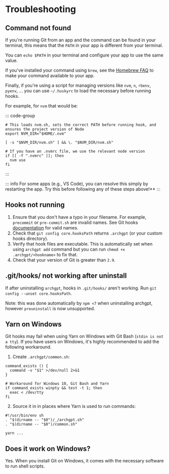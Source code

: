 # Troubleshooting

## Command not found

If you're running Git from an app and the command can be found in your terminal, this means
that the `PATH` in your app is different from your terminal.

You can `echo $PATH` in your terminal and configure your app to use the same value.

If you've installed your command using `brew`, see the
[Homebrew FAQ](https://docs.brew.sh/FAQ) to make your command available to your app.

Finally, if you're using a script for managing versions like `nvm`, `n`, `rbenv`, `pyenv`,
... you can use `~/.huskyrc` to load the necessary before running hooks.

For example, for `nvm` that would be:

::: code-group

```shell [~/.huskyrc]
# This loads nvm.sh, sets the correct PATH before running hook, and ensures the project version of Node
export NVM_DIR="$HOME/.nvm"

[ -s "$NVM_DIR/nvm.sh" ] && \. "$NVM_DIR/nvm.sh"

# If you have an .nvmrc file, we use the relevant node version
if [[ -f ".nvmrc" ]]; then
  nvm use
fi
```

:::

::: info For some apps (e.g., VS Code), you can resolve this simply by restarting the app.
Try this before following any of these steps above!\*\* :::

## Hooks not running

1. Ensure that you don't have a typo in your filename. For example, `precommit` or
   `pre-commit.sh` are invalid names. See Git hooks
   [documentation](https://git-scm.com/docs/githooks) for valid names.
1. Check that `git config core.hooksPath` returns `.archgpt` (or your custom hooks
   directory).
1. Verify that hook files are executable. This is automatically set when using `archgpt add`
   command but you can run `chmod +x .archgpt/<hookname>` to fix that.
1. Check that your version of Git is greater than `2.9`.

## .git/hooks/ not working after uninstall

If after uninstalling `archgpt`, hooks in `.git/hooks/` aren't working. Run
`git config --unset core.hooksPath`.

Note: this was done automatically by `npm <7` when uninstalling archgpt, however
`preuninstall` is now unsupported.

## Yarn on Windows

Git hooks may fail when using Yarn on Windows with Git Bash (`stdin is not a tty`). If you
have users on Windows, it's highly recommended to add the following workaround.

1. Create `.archgpt/common.sh`:

```shell
command_exists () {
  command -v "$1" >/dev/null 2>&1
}

# Workaround for Windows 10, Git Bash and Yarn
if command_exists winpty && test -t 1; then
  exec < /dev/tty
fi
```

2. Source it in in places where Yarn is used to run commands:

```shell
#!/usr/bin/env sh
. "$(dirname -- "$0")/_/archgpt.sh"
. "$(dirname -- "$0")/common.sh"

yarn ...
```

## Does it work on Windows?

Yes. When you install Git on Windows, it comes with the necessary software to run shell
scripts.

